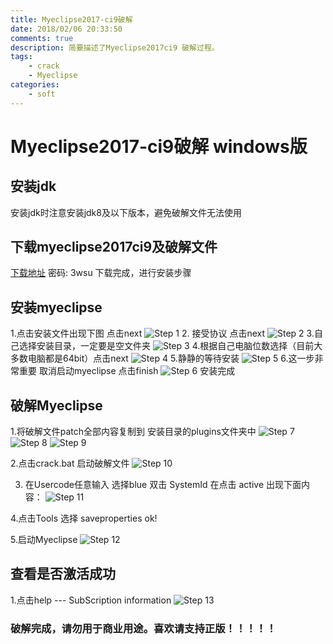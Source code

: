 ```yaml
---
title: Myeclipse2017-ci9破解
date: 2018/02/06 20:33:50
comments: true
description: 简要描述了Myeclipse2017ci9 破解过程。
tags:
	- crack
	- Myeclipse
categories:
	- soft
---
```



# Myeclipse2017-ci9破解 windows版
## 安装jdk
安装jdk时注意安装jdk8及以下版本，避免破解文件无法使用
## 下载myeclipse2017ci9及破解文件
[下载地址](https://pan.baidu.com/s/17KQFLTirCf1GggMz92Qlug) 
密码: 3wsu
下载完成，进行安装步骤
## 安装myeclipse
1.点击安装文件出现下图 点击next
![Step 1](Myeclipse2017ci9Crack/MyeclipseCrackStep1.PNG)
2. 接受协议 点击next
![Step 2](Myeclipse2017ci9Crack/MyeclipseCrackStep2.PNG)
3.自己选择安装目录，一定要是空文件夹
![Step 3](Myeclipse2017ci9Crack/MyeclipseCrackStep3.PNG)
4.根据自己电脑位数选择（目前大多数电脑都是64bit）点击next
![Step 4](Myeclipse2017ci9Crack/MyeclipseCrackStep4.PNG)
5.静静的等待安装
![Step 5](Myeclipse2017ci9Crack/MyeclipseCrackStep5.PNG)
6.这一步非常重要 取消启动myeclipse 点击finish
![Step 6](Myeclipse2017ci9Crack/MyeclipseCrackStep6.PNG)
安装完成

## 破解Myeclipse
1.将破解文件patch全部内容复制到 安装目录的plugins文件夹中
![Step 7](Myeclipse2017ci9Crack/MyeclipseCrackStep7.PNG)
![Step 8](Myeclipse2017ci9Crack/MyeclipseCrackStep8.PNG)
![Step 9](Myeclipse2017ci9Crack/MyeclipseCrackStep9.PNG)


2.点击crack.bat 启动破解文件
![Step 10](Myeclipse2017ci9Crack/MyeclipseCrackStep10.PNG)

3. 在Usercode任意输入 选择blue 双击 SystemId  在点击 active
出现下面内容：
![Step 11](Myeclipse2017ci9Crack/MyeclipseCrackStep11.PNG)


4.点击Tools  选择 saveproperties 
ok!

5.启动Myeclipse
![Step 12](Myeclipse2017ci9Crack/MyeclipseCrackStep12.PNG)

## 查看是否激活成功
1.点击help --- SubScription information
![Step 13](Myeclipse2017ci9Crack/MyeclipseCrackStep13.PNG)

### 破解完成，请勿用于商业用途。喜欢请支持正版！！！！！
